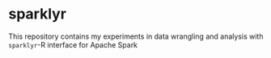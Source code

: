 # sparklyr
This repository contains my experiments in data wrangling and analysis with `sparklyr`-R interface for Apache Spark 
